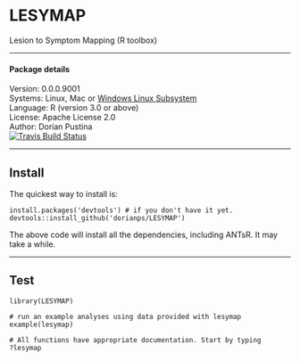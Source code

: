 # LESYMAP
Lesion to Symptom Mapping (R toolbox)  

*****  
#### Package details  
Version: 0.0.0.9001  
Systems: Linux, Mac or [Windows Linux Subsystem](https://github.com/stnava/ANTsR/wiki/Installing-ANTsR-in-Windows-10-(along-with-FSL,-Rstudio,-Freesurfer,-etc).)  
Language: R (version 3.0 or above)  
License: Apache License 2.0  
Author: Dorian Pustina  
[![Travis Build Status](https://travis-ci.org/dorianps/LESYMAP.png?branch=master)](https://travis-ci.org/dorianps/LESYMAP)  
  
*****
## Install

The quickest way to install is:
```
install.packages('devtools') # if you don't have it yet.
devtools::install_github('dorianps/LESYMAP')
```
The above code will install all the dependencies, including ANTsR. It may take a while.

*****
## Test
```
library(LESYMAP)

# run an example analyses using data provided with lesymap
example(lesymap)

# All functions have appropriate documentation. Start by typing
?lesymap
```
  

